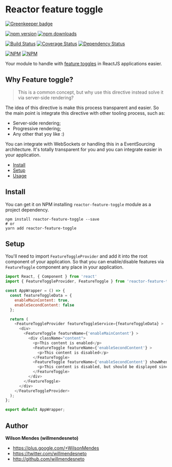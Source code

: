 # Reactor feature toggle

[![Greenkeeper badge](https://badges.greenkeeper.io/willmendesneto/reactor-feature-toggle.svg)](https://greenkeeper.io/)

[![npm version](https://badge.fury.io/js/reactor-feature-toggle.svg)](http://badge.fury.io/js/reactor-feature-toggle) [![npm downloads](https://img.shields.io/npm/dm/reactor-feature-toggle.svg)](https://npmjs.org/reactor-feature-toggle)

[![Build Status](https://travis-ci.org/willmendesneto/reactor-feature-toggle.svg?branch=master)](https://travis-ci.org/willmendesneto/reactor-feature-toggle)
[![Coverage Status](https://coveralls.io/repos/willmendesneto/reactor-feature-toggle/badge.svg?branch=master)](https://coveralls.io/r/willmendesneto/reactor-feature-toggle?branch=master)
[![Dependency Status](https://david-dm.org/willmendesneto/reactor-feature-toggle.svg)](https://david-dm.org/willmendesneto/reactor-feature-toggle)

[![NPM](https://nodei.co/npm/reactor-feature-toggle.png?downloads=true&downloadRank=true&stars=true)](https://npmjs.org/reactor-feature-toggle)
[![NPM](https://nodei.co/npm-dl/reactor-feature-toggle.png?height=3&months=3)](https://npmjs.org/reactor-feature-toggle)

Your module to handle with [feature toggles](http://martinfowler.com/bliki/FeatureToggle.html) in ReactJS applications easier.


## Why Feature toggle?

> This is a common concept, but why use this directive instead solve it via server-side rendering?

The idea of this directive is make this process transparent and easier. So the main point is integrate this directive with other tooling process, such as:
- Server-side rendering;
- Progressive rendering;
- Any other that yoy like :)

You can integrate with WebSockets or handling this in a EventSourcing architecture. It's totally transparent for you and you can integrate easier in your application.

* [Install](#install)
* [Setup](#setup)
* [Usage](#usage)


## Install

You can get it on NPM installing `reactor-feature-toggle` module as a project dependency.

```shell
npm install reactor-feature-toggle --save
# or
yarn add reactor-feature-toggle
```


## Setup

You'll need to import `FeatureToggleProvider` and add it into the root component of your application. So that you can enable/disable features via `FeatureToggle` component any place in your application.

```javascript
import React, { Component } from 'react'
import { FeatureToggleProvider, FeatureToggle } from 'reactor-feature-toggle'

const AppWrapper = () => {
  const featureToggleData = {
    enableMainContent: true,
    enableSecondContent: false
  };

  return (
    <FeatureToggleProvider featureToggleService={featureToggleData} >
      <div>
        <FeatureToggle featureName={'enableMainContent'} >
          <div className="content">
            <p>This content is enabled</p>
            <FeatureToggle featureName={'enableSecondContent'} >
              <p>This content is disabled</p>
            </FeatureToggle>
            <FeatureToggle featureName={'enableSecondContent'} showWhenDisabled>
              <p>This content is disabled, but should be displayed since it has `showWhenDisabled` property</p>
            </FeatureToggle>
          </div>
        </FeatureToggle>
      </div>
    </FeatureToggleProvider>
  );
};

export default AppWrapper;

```


## Author

**Wilson Mendes (willmendesneto)**
+ <https://plus.google.com/+WilsonMendes>
+ <https://twitter.com/willmendesneto>
+ <http://github.com/willmendesneto>
